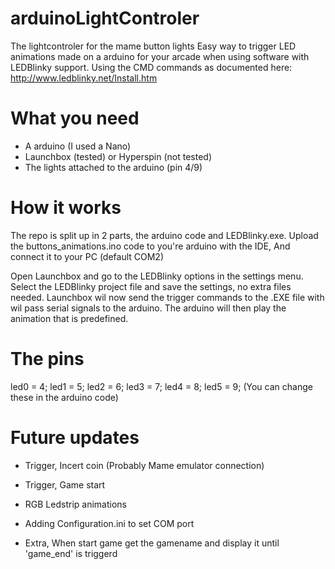 # arduinoLightControler
The lightcontroler for the mame button lights
Easy way to trigger LED animations made on a arduino for your arcade when using software with LEDBlinky support.
Using the CMD commands as documented here: http://www.ledblinky.net/Install.htm

# What you need
- A arduino (I used a Nano)
- Launchbox (tested) or Hyperspin (not tested)
- The lights attached to the arduino (pin 4/9)

# How it works
The repo is split up in 2 parts, the arduino code and LEDBlinky.exe.
Upload the buttons_animations.ino code to you're arduino with the IDE,
And connect it to your PC (default COM2)

Open Launchbox and go to the LEDBlinky options in the settings menu.
Select the LEDBlinky project file and save the settings, no extra files needed.
Launchbox wil now send the trigger commands to the .EXE file with wil pass serial signals to the arduino.
The arduino will then play the animation that is predefined.

# The pins
led0 = 4;
led1 = 5;
led2 = 6;
led3 = 7;
led4 = 8;
led5 = 9;
(You can change these in the arduino code)

# Future updates
- Trigger, Incert coin (Probably Mame emulator connection)
- Trigger, Game start
- RGB Ledstrip animations
- Adding Configuration.ini to set COM port

- Extra, When start game get the gamename and display it until 'game_end' is triggerd
